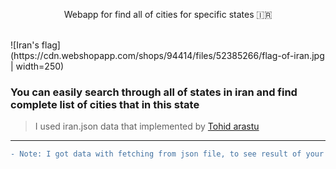 <p align="center">Webapp for find all of cities for specific states 🇮🇷</p>
<br/>
![Iran's flag](https://cdn.webshopapp.com/shops/94414/files/52385266/flag-of-iran.jpg | width=250)

### You can easily search through all of states in iran and find complete list of cities that in this state
> I used iran.json data that implemented by [Tohid arastu](https://github.com/arastu)

----------------------

```diff
- Note: I got data with fetching from json file, to see result of your search you must run app in local server
```
